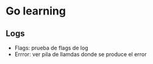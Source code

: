 # Go learning

## Logs

- Flags: prueba de flags de log 
- Errror: ver pila de llamdas donde se produce el error